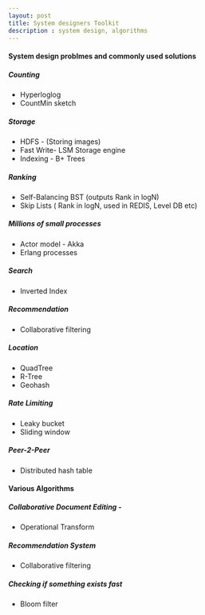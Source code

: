 ```yaml
---
layout: post
title: System designers Toolkit
description : system design, algorithms
---
```


#### System design problmes and commonly used solutions

##### Counting 
 * Hyperloglog
 * CountMin sketch
 
##### Storage
 * HDFS - (Storing images)
 * Fast Write- LSM Storage engine
 * Indexing - B+ Trees
 
#####  Ranking
 * Self-Balancing BST (outputs Rank in logN)
 * Skip Lists ( Rank in logN, used in REDIS, Level DB etc)

#####  Millions of small processes
 * Actor model - Akka 
 * Erlang processes

#####  Search 
 * Inverted Index
 
#####  Recommendation
 * Collaborative filtering
 
##### Location
 * QuadTree
 * R-Tree
 * Geohash

##### Rate Limiting
 * Leaky bucket
 * Sliding window

##### Peer-2-Peer 
 * Distributed hash table
 
 

#### Various Algorithms

##### Collaborative Document Editing -
  * Operational Transform
  
##### Recommendation System 
  * Collaborative filtering

##### Checking if something exists fast
 * Bloom filter





